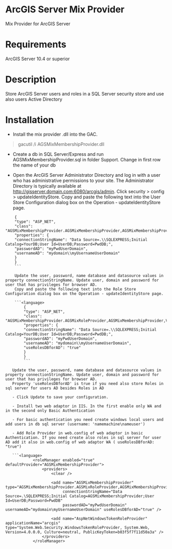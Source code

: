 # ArcGIS Server Mix Provider
Mix Provider for ArcGIS Server

# Requirements

ArcGIS Server 10.4 or superior

# Description

Store ArcGIS Server users and roles in a SQL Server security store and use also users Active Directory


# Installation

- Install the mix provider .dll into the GAC.

>gacutil /i AGSMixMembershipProvider.dll

- Create a db in SQL Server/Express and run AGSMixMembershipProvider.sql in folder Support. Change in first row the name of your db

- Open the ArcGIS Server Administrator Directory and log in with a user who has administrative permissions to your site.
The Administrator Directory is typically available at http://gisserver.domain.com:6080/arcgis/admin.
Click security > config > updateIdentityStore.
Copy and paste the following text into the User Store Configuration dialog box on the Operation - updateIdentityStore page.

```<language>
    {
    "type": "ASP_NET",
    "class": "AGSMixMembershipProvider.AGSMixMembershipProvider,AGSMixMembershipProvider,Version=1.0.0.0,Culture=Neutral,PublicKeyToken=4005576dfac9a17f",
    "properties": {
    "connectionStringName": "Data Source=.\\SQLEXPRESS;Initial Catalog=YourDB;User Id=UserDB;Password=PwdDB;",
    "passwordAD": "myPwdUserDomain",
    "usernameAD": "mydomain\\myUsernameUserDomain"
    }
    }
    ```

    Update the user, password, name database and datasource values in property connectionStringName. Update user, domain and password for user that has privileges for browser AD.
    Copy and paste the following text into the Role Store Configuration dialog box on the Operation - updateIdentityStore page.

    ```<language>
        {
        "type": "ASP_NET",
        "class": "AGSMixMembershipProvider.AGSMixRoleProvider,AGSMixMembershipProvider,Version=1.0.0.0,Culture=Neutral,PublicKeyToken=4005576dfac9a17f",
        "properties": {
        "connectionStringName": "Data Source=.\\SQLEXPRESS;Initial Catalog=YourDB;User Id=UserDB;Password=PwdDB;",
        "passwordAD": "myPwdUserDomain",
        "usernameAD": "mydomain\\myUsernameUserDomain",
        "useRolesDBforAD": "true"
        }
        }
        ```

   Update the user, password, name database and datasource values in property connectionStringName. Update user, domain and password for user that has privileges for browser AD.
   Property 'useRolesDBforAD' is true if you need also store Roles in sql server for users AD besides Roles in AD

   - Click Update to save your configuration.

   - Install two web adaptor in IIS. In the first enable only WA and in the second only Basic Authentication

   - For basic authentication you need create windows local users and add users in db sql server (username: 'namemachine\nameuser')

   - Add Role Provider in web.config of web adaptor in basic Authentication. If you need create also roles in sql server for user AD add it also in web.config of web adaptor WA ( useRolesDBforAD: "true")

   ```<language>
            <roleManager enabled="true" defaultProvider="AGSMixMembershipProvider">
                <providers>
                    <clear />

                    <add name="AGSMixMembershipProvider" type="AGSMixMembershipProvider.AGSMixRoleProvider,AGSMixMembershipProvider,Version=1.0.0.0,Culture=Neutral,PublicKeyToken=4005576dfac9a17f"
                         connectionStringName="Data Source=.\SQLEXPRESS;Initial Catalog=AGSMixMembershipProvider;User Id=UserDB;Password=PwdDB"
                         passwordAD="myPwdUserDomain" usernameAD="mydomain\myUsernameUserDomain" useRolesDBforAD="true" />

                    <add name="AspNetWindowsTokenRoleProvider" applicationName="arcgis" type="System.Web.Security.WindowsTokenRoleProvider, System.Web, Version=4.0.0.0, Culture=neutral, PublicKeyToken=b03f5f7f11d50a3a" />
                </providers>
            </roleManager>
   ```








